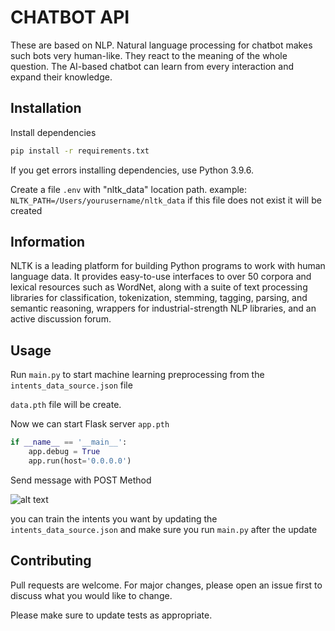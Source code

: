 # CHATBOT API

These are based on NLP. Natural language processing for chatbot makes such bots very human-like. 
They react to the meaning of the whole question. The AI-based chatbot can learn from every interaction and expand their knowledge.<br>

## Installation

Install dependencies

```bash
pip install -r requirements.txt
```
If you get errors installing dependencies, use Python 3.9.6.

Create a file ```.env``` with "nltk_data" location path.
example: ```NLTK_PATH=/Users/yourusername/nltk_data```
if this file does not exist it will be created
## Information
NLTK is a leading platform for building Python programs to work with human language data. 
It provides easy-to-use interfaces to over 50 corpora and lexical resources such as WordNet, 
along with a suite of text processing libraries for classification, tokenization, stemming, tagging, parsing, 
and semantic reasoning, wrappers for industrial-strength NLP libraries, and an active discussion forum.

## Usage

Run ```main.py``` to start machine learning preprocessing from the ```intents_data_source.json``` file

```data.pth``` file will be create.

Now we can start Flask server ```app.pth```

```python
if __name__ == '__main__':
    app.debug = True
    app.run(host='0.0.0.0')
```

Send message with POST Method 

![alt text](https://res.cloudinary.com/dhdgnx4mc/image/upload/v1646432443/media/GitHub/gm3v2ifjr3ee8gbsp45y.png)

you can train the intents you want by updating the ```intents_data_source.json``` and make sure you run 
```main.py``` after the update

## Contributing
Pull requests are welcome. For major changes, please open an issue first to discuss what you would like to change.

Please make sure to update tests as appropriate.